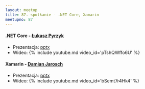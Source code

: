 ```yaml
---
layout: meetup
title: 87. spotkanie - .NET Core, Xamarin
meetupno: 87
---
```


#### .NET Core - [Łukasz Pyrzyk](https://github.com/lukasz-pyrzyk/)
* Prezentacja: [pptx](/assets/NET-Core.pptx)
* Wideo: {% include youtube.md video_id='pTshQWffo6U' %}

#### Xamarin - [Damian Jarosch](https://twitter.com/flatplanet_pl)
* Prezentacja: [pptx](/assets/presentation-xamarinForms.pptx)
* Wideo: {% include youtube.md video_id='bSemt7r4Hk4' %}

